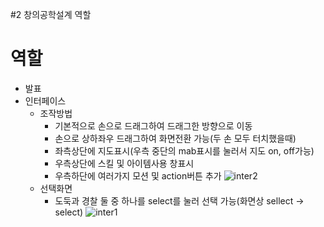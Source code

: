 #2 창의공학설계 역할
# 역할

* 발표
* 인터페이스
  * 조작방법
    * 기본적으로 손으로 드래그하여 드래그한 방향으로 이동
    * 손으로 상하좌우 드래그하여 화면전환 가능(두 손 모두 터치했을때)
    * 좌측상단에 지도표시(우측 중단의 mab표시를 눌러서 지도 on, off가능)
    * 우측상단에 스킬 및 아이템사용 창표시
    * 우측하단에 여러가지 모션 및 action버튼 추가
![inter2](https://user-images.githubusercontent.com/43841214/46953376-ad0ac180-d0c8-11e8-9a55-e73ef3e0c618.jpg)
  * 선택화면
    * 도둑과 경찰 둘 중 하나를 select를 눌러 선택 가능(화면상 sellect -> select)
![inter1](https://user-images.githubusercontent.com/43841214/46953372-aa0fd100-d0c8-11e8-8440-04b09b87b4d0.jpg)
